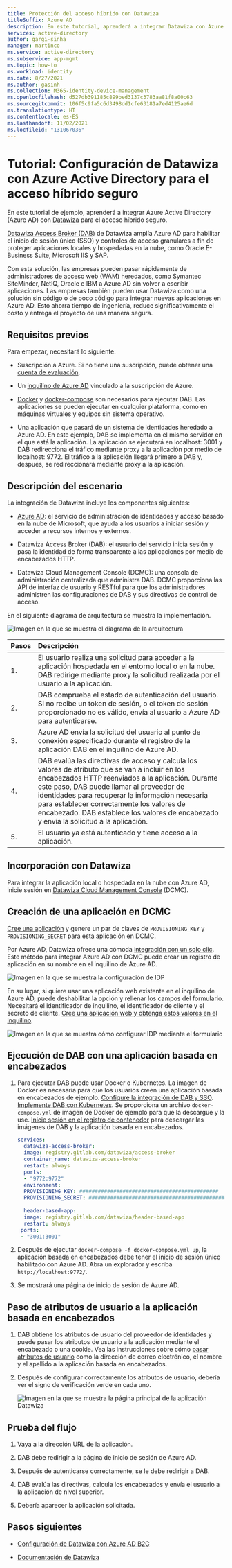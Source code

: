 ```yaml
---
title: Protección del acceso híbrido con Datawiza
titleSuffix: Azure AD
description: En este tutorial, aprenderá a integrar Datawiza con Azure AD para el acceso híbrido seguro.
services: active-directory
author: gargi-sinha
manager: martinco
ms.service: active-directory
ms.subservice: app-mgmt
ms.topic: how-to
ms.workload: identity
ms.date: 8/27/2021
ms.author: gasinh
ms.collection: M365-identity-device-management
ms.openlocfilehash: d527db391185c899bed3137c3783aa81f8a00c63
ms.sourcegitcommit: 106f5c9fa5c6d3498dd1cfe63181a7ed4125ae6d
ms.translationtype: HT
ms.contentlocale: es-ES
ms.lasthandoff: 11/02/2021
ms.locfileid: "131067036"
---
```

# <a name="tutorial-configure-datawiza-with-azure-active-directory-for-secure-hybrid-access"></a>Tutorial: Configuración de Datawiza con Azure Active Directory para el acceso híbrido seguro

En este tutorial de ejemplo, aprenderá a integrar Azure Active Directory (Azure AD) con [Datawiza](https://www.datawiza.com/) para el acceso híbrido seguro.

[Datawiza Access Broker (DAB)](https://www.datawiza.com/access-broker) de Datawiza amplía Azure AD para habilitar el inicio de sesión único (SSO) y controles de acceso granulares a fin de proteger aplicaciones locales y hospedadas en la nube, como Oracle E-Business Suite, Microsoft IIS y SAP.

Con esta solución, las empresas pueden pasar rápidamente de administradores de acceso web (WAM) heredados, como Symantec SiteMinder, NetIQ, Oracle e IBM a Azure AD sin volver a escribir aplicaciones. Las empresas también pueden usar Datawiza como una solución sin código o de poco código para integrar nuevas aplicaciones en Azure AD. Esto ahorra tiempo de ingeniería, reduce significativamente el costo y entrega el proyecto de una manera segura.

## <a name="prerequisites"></a>Requisitos previos

Para empezar, necesitará lo siguiente:

- Suscripción a Azure. Si no tiene una suscripción, puede obtener una [cuenta de evaluación](https://azure.microsoft.com/free/).

- Un [inquilino de Azure AD](../fundamentals/active-directory-access-create-new-tenant.md) vinculado a la suscripción de Azure.

- [Docker](https://docs.docker.com/get-docker/) y [docker-compose](https://docs.docker.com/compose/install/) son necesarios para ejecutar DAB. Las aplicaciones se pueden ejecutar en cualquier plataforma, como en máquinas virtuales y equipos sin sistema operativo.

- Una aplicación que pasará de un sistema de identidades heredado a Azure AD. En este ejemplo, DAB se implementa en el mismo servidor en el que está la aplicación. La aplicación se ejecutará en localhost: 3001 y DAB redirecciona el tráfico mediante proxy a la aplicación por medio de localhost: 9772. El tráfico a la aplicación llegará primero a DAB y, después, se redireccionará mediante proxy a la aplicación.

## <a name="scenario-description"></a>Descripción del escenario

La integración de Datawiza incluye los componentes siguientes:

- [Azure AD](../fundamentals/active-directory-whatis.md): el servicio de administración de identidades y acceso basado en la nube de Microsoft, que ayuda a los usuarios a iniciar sesión y acceder a recursos internos y externos.

- Datawiza Access Broker (DAB): el usuario del servicio inicia sesión y pasa la identidad de forma transparente a las aplicaciones por medio de encabezados HTTP.

- Datawiza Cloud Management Console (DCMC): una consola de administración centralizada que administra DAB. DCMC proporciona las API de interfaz de usuario y RESTful para que los administradores administren las configuraciones de DAB y sus directivas de control de acceso.

En el siguiente diagrama de arquitectura se muestra la implementación.

![Imagen en la que se muestra el diagrama de la arquitectura](./media/datawiza-with-azure-active-directory/datawiza-architecture-diagram.png)

|Pasos| Descripción|
|:----------|:-----------|
|  1. | El usuario realiza una solicitud para acceder a la aplicación hospedada en el entorno local o en la nube. DAB redirige mediante proxy la solicitud realizada por el usuario a la aplicación.|
| 2. |DAB comprueba el estado de autenticación del usuario. Si no recibe un token de sesión, o el token de sesión proporcionado no es válido, envía al usuario a Azure AD para autenticarse.|
| 3. | Azure AD envía la solicitud del usuario al punto de conexión especificado durante el registro de la aplicación DAB en el inquilino de Azure AD.|
| 4. | DAB evalúa las directivas de acceso y calcula los valores de atributo que se van a incluir en los encabezados HTTP reenviados a la aplicación. Durante este paso, DAB puede llamar al proveedor de identidades para recuperar la información necesaria para establecer correctamente los valores de encabezado. DAB establece los valores de encabezado y envía la solicitud a la aplicación. |
| 5. |  El usuario ya está autenticado y tiene acceso a la aplicación.|

## <a name="onboard-with-datawiza"></a>Incorporación con Datawiza

Para integrar la aplicación local o hospedada en la nube con Azure AD, inicie sesión en [Datawiza Cloud Management Console](https://console.datawiza.com/) (DCMC).

## <a name="create-an-application-on-dcmc"></a>Creación de una aplicación en DCMC

[Cree una aplicación](https://docs.datawiza.com/step-by-step/step2.html) y genere un par de claves de `PROVISIONING_KEY` y `PROVISIONING_SECRET` para esta aplicación en DCMC.

Por Azure AD, Datawiza ofrece una cómoda [integración con un solo clic](https://docs.datawiza.com/tutorial/web-app-azure-one-click.html). Este método para integrar Azure AD con DCMC puede crear un registro de aplicación en su nombre en el inquilino de Azure AD.

![Imagen en la que se muestra la configuración de IDP](./media/datawiza-with-azure-active-directory/configure-idp.png)

En su lugar, si quiere usar una aplicación web existente en el inquilino de Azure AD, puede deshabilitar la opción y rellenar los campos del formulario. Necesitará el identificador de inquilino, el identificador de cliente y el secreto de cliente. [Cree una aplicación web y obtenga estos valores en el inquilino](https://docs.datawiza.com/idp/azure.html).

![Imagen en la que se muestra cómo configurar IDP mediante el formulario](./media/datawiza-with-azure-active-directory/use-form.png)

## <a name="run-dab-with-a-header-based-application"></a>Ejecución de DAB con una aplicación basada en encabezados

1. Para ejecutar DAB puede usar Docker o Kubernetes. La imagen de Docker es necesaria para que los usuarios creen una aplicación basada en encabezados de ejemplo. [Configure la integración de DAB y SSO](https://docs.datawiza.com/step-by-step/step3.html). [Implemente DAB con Kubernetes](https://docs.datawiza.com/tutorial/web-app-AKS.html). Se proporciona un archivo `docker-compose.yml` de imagen de Docker de ejemplo para que la descargue y la use. [Inicie sesión en el registro de contenedor](https://docs.datawiza.com/step-by-step/step3.html#important-step) para descargar las imágenes de DAB y la aplicación basada en encabezados.

    ```yaml
    services:
      datawiza-access-broker:
      image: registry.gitlab.com/datawiza/access-broker
      container_name: datawiza-access-broker
      restart: always
      ports:
      - "9772:9772"
      environment:
      PROVISIONING_KEY: #############################################
      PROVISIONING_SECRET: ##############################################
      
      header-based-app:
      image: registry.gitlab.com/datawiza/header-based-app
      restart: always
     ports:
     - "3001:3001"
   ```

2. Después de ejecutar `docker-compose -f docker-compose.yml up`, la aplicación basada en encabezados debe tener el inicio de sesión único habilitado con Azure AD. Abra un explorador y escriba `http://localhost:9772/`.

3. Se mostrará una página de inicio de sesión de Azure AD.

## <a name="pass-user-attributes-to-the-header-based-application"></a>Paso de atributos de usuario a la aplicación basada en encabezados

1. DAB obtiene los atributos de usuario del proveedor de identidades y puede pasar los atributos de usuario a la aplicación mediante el encabezado o una cookie. Vea las instrucciones sobre cómo [pasar atributos de usuario](https://docs.datawiza.com/step-by-step/step4.html) como la dirección de correo electrónico, el nombre y el apellido a la aplicación basada en encabezados.

2. Después de configurar correctamente los atributos de usuario, debería ver el signo de verificación verde en cada uno.

   ![Imagen en la que se muestra la página principal de la aplicación Datawiza](./media/datawiza-with-azure-active-directory/datawiza-application-home-page.png)

## <a name="test-the-flow"></a>Prueba del flujo

1. Vaya a la dirección URL de la aplicación.

2. DAB debe redirigir a la página de inicio de sesión de Azure AD.

3. Después de autenticarse correctamente, se le debe redirigir a DAB.

4. DAB evalúa las directivas, calcula los encabezados y envía el usuario a la aplicación de nivel superior.

5. Debería aparecer la aplicación solicitada.

## <a name="next-steps"></a>Pasos siguientes

- [Configuración de Datawiza con Azure AD B2C](../../active-directory-b2c/partner-datawiza.md)

- [Documentación de Datawiza](https://docs.datawiza.com)